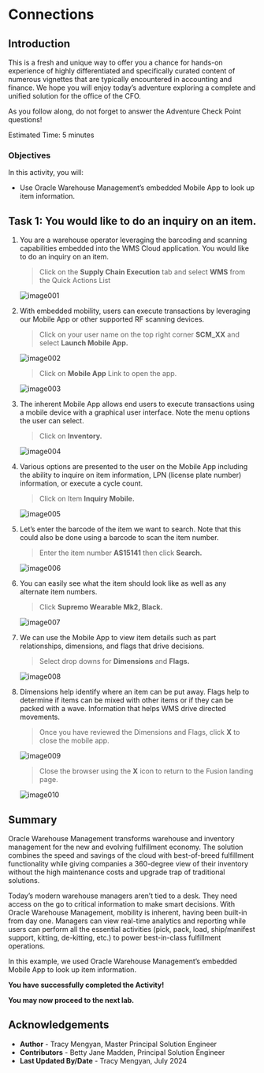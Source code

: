 # Connections

## Introduction

This is a fresh and unique way to offer you a chance for hands-on experience of highly differentiated and specifically curated content of numerous vignettes that are typically encountered in accounting and finance. We hope you will enjoy today’s adventure exploring a complete and unified solution for the office of the CFO.

As you follow along, do not forget to answer the Adventure Check Point questions! 


Estimated Time: 5 minutes


### Objectives

In this activity, you will:
* Use Oracle Warehouse Management’s embedded Mobile App to look up item information.  
 



## Task 1: You would like to do an inquiry on an item.  

1. You are a warehouse operator leveraging the barcoding and scanning capabilities embedded into the WMS Cloud application.  You would like to do an inquiry on an item.  

    > Click on the **Supply Chain Execution** tab and select **WMS** from the Quick Actions List

    ![image001](images/image001.png)



2. With embedded mobility, users can execute transactions by leveraging our Mobile App or other supported RF scanning devices.  

    > Click on your user name on the top right corner **SCM_XX** and select **Launch Mobile App.**   

    ![image002](images/image002.png)

    > Click on **Mobile App** Link to open the app.

    ![image003](images/image003.png)

3. The inherent Mobile App allows end users to execute transactions using a mobile device with a graphical user interface.  Note the menu options the user can select.

    > Click on **Inventory.**

    ![image004](images/image004.png)

4. Various options are presented to the user on the Mobile App including the ability to inquire on item information, LPN (license plate number) information, or execute a cycle count.

    > Click on Item **Inquiry Mobile.**

    ![image005](images/image005.png)


5. Let’s enter the barcode of the item we want to search.  Note that this could also be done using a barcode to scan the item number. 

    > Enter the item number **AS15141** then click **Search.**

    ![image006](images/image006.png)


6. You can easily see what the item should look like as well as any alternate item numbers.

    > Click **Supremo Wearable Mk2, Black.**

    ![image007](images/image007.png)


7. We can use the Mobile App to view item details such as part relationships, dimensions, and flags that drive decisions.

    > Select drop downs for **Dimensions** and **Flags.**

    ![image008](images/image008.png)


8. Dimensions help identify where an item can be put away.  Flags help to determine if items can be mixed with other items or if they can be packed with a wave.  Information that helps WMS drive directed movements. 

    > Once you have reviewed the Dimensions and Flags, click **X** to close the mobile app.

    ![image009](images/image009.png)

    > Close the browser using the **X** icon to return to the Fusion landing page.

    ![image010](images/image010.png)




## Summary

Oracle Warehouse Management transforms warehouse and inventory management for the new and evolving fulfillment economy. The solution combines the speed and savings of the cloud with best-of-breed fulfillment functionality while giving companies a 360-degree view of their inventory without the high maintenance costs and upgrade trap of traditional solutions.

Today’s modern warehouse managers aren’t tied to a desk. They need access on the go to critical information to make smart decisions. With Oracle Warehouse Management, mobility is inherent, having been built-in from day one. Managers can view real-time analytics and reporting while users can perform all the essential activities (pick, pack, load, ship/manifest support, kitting, de-kitting, etc.)
to power best-in-class fulfillment operations.

In this example, we used Oracle Warehouse Management’s embedded Mobile App to look up item information.  

**You have successfully completed the Activity!**






**You may now proceed to the next lab.**

## Acknowledgements
* **Author** - Tracy Mengyan, Master Principal Solution Engineer
* **Contributors** -  Betty Jane Madden, Principal Solution Engineer
* **Last Updated By/Date** - Tracy Mengyan, July 2024

